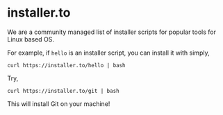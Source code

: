 # installer.to

We are a community managed list of installer scripts for popular tools for Linux based OS.

For example, if `hello` is an installer script, you can install it with simply,

```
curl https://installer.to/hello | bash
```

Try, 
```
curl https://installer.to/git | bash
```

This will install Git on your machine!

